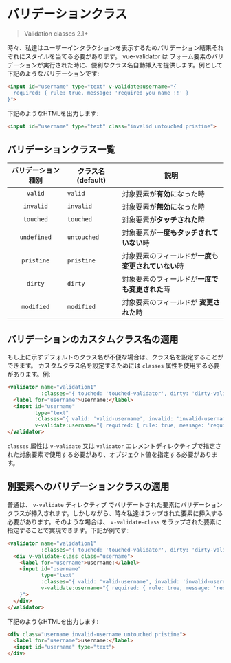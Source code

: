 # バリデーションクラス

>Validation classes 2.1+

時々、私達はユーザーインタラクションを表示するためバリデーション結果それぞれにスタイルを当てる必要があります。 vue-validator は フォーム要素のバリデーションが実行された時に、便利なクラス名自動挿入を提供します。例として下記のようなバリデーションです:

```html
<input id="username" type="text" v-validate:username="{
  required: { rule: true, message: 'required you name !!' }
}">
```

下記のようなHTMLを出力します:

```html
<input id="username" type="text" class="invalid untouched pristine">
```

## バリデーションクラス一覧
| バリデーション種別 | クラス名 (default) | 説明|
|:---:|---|---|
| `valid` | `valid` | 対象要素が**有効**になった時 |
| `invalid` | `invalid` | 対象要素が**無効**になった時 |
| `touched` | `touched` | 対象要素が**タッチされた**時 |
| `undefined` | `untouched` | 対象要素が**一度もタッチされていない**時 |
| `pristine` | `pristine` | 対象要素のフィールドが**一度も変更されていない**時 |
| `dirty` | `dirty` | 対象要素のフィールドが**一度でも変更された**時 |
| `modified` | `modified` | 対象要素のフィールドが **変更された**時 |

## バリデーションのカスタムクラス名の適用 
もし上に示すデフォルトのクラス名が不便な場合は、クラス名を設定することができます。 カスタムクラス名を設定するためには `classes` 属性を使用する必要があります。例:

```html
<validator name="validation1" 
           :classes="{ touched: 'touched-validator', dirty: 'dirty-validator' }">
  <label for="username">username:</label>
  <input id="username" 
         type="text" 
         :classes="{ valid: 'valid-username', invalid: 'invalid-username' }" 
         v-validate:username="{ required: { rule: true, message: 'required you name !!' } }">
</validator>
```

`classes` 属性は `v-validate` 又は `validator` エレメントディレクティブで指定された対象要素で使用する必要があり、オブジェクト値を指定する必要があります。 

## 別要素へのバリデーションクラスの適用

普通は、 `v-validate` ディレクティブ でバリデートされた要素にバリデーションクラスが挿入されます。しかしながら、時々私達はラップされた要素に挿入する必要があります。そのような場合は、 `v-validate-class` をラップされた要素に指定することで実現できます。下記が例です:


```html
<validator name="validation1" 
           :classes="{ touched: 'touched-validator', dirty: 'dirty-validator' }">
  <div v-validate-class class="username">
    <label for="username">username:</label>
    <input id="username" 
           type="text" 
           :classes="{ valid: 'valid-username', invalid: 'invalid-username' }" 
           v-validate:username="{ required: { rule: true, message: 'required you name !!' }
    }">
  </div>
</validator>
```

下記のようなHTMLを出力します:

```html
<div class="username invalid-username untouched pristine">
  <label for="username">username:</label>
  <input id="username" type="text">
</div>
```

